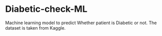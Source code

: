 # Diabetic-check-ML
Machine learning model to predict Whether patient is Diabetic or not.
The dataset is taken from Kaggle.
